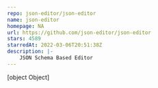```yaml
---
repo: json-editor/json-editor
name: json-editor
homepage: NA
url: https://github.com/json-editor/json-editor
stars: 4589
starredAt: 2022-03-06T20:51:38Z
description: |-
    JSON Schema Based Editor
---
```


[object Object]
